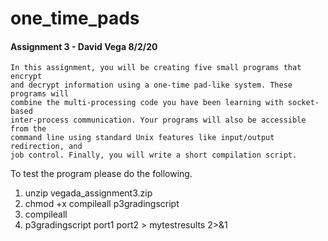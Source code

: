 # one_time_pads
#### Assignment 3 - David Vega 8/2/20

```
In this assignment, you will be creating five small programs that encrypt 
and decrypt information using a one-time pad-like system. These programs will 
combine the multi-processing code you have been learning with socket-based 
inter-process communication. Your programs will also be accessible from the 
command line using standard Unix features like input/output redirection, and
job control. Finally, you will write a short compilation script.
```

To test the program please do the following. 

1. unzip vegada_assignment3.zip
2. chmod +x compileall p3gradingscript
3. compileall
4. p3gradingscript port1 port2 > mytestresults 2>&1



 

